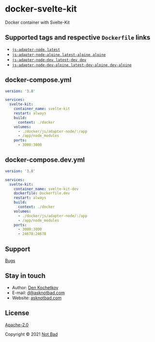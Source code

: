 # docker-svelte-kit

Docker container with Svelte-Kit

## Supported tags and respective <code>Dockerfile</code> links

* [<code>js-adapter-node</code>, <code>latest</code>](https://github.com/asknotbad/docker-svelte-kit/blob/main/docker/Dockerfile)
* [<code>js-adapter-node-alpine</code>, <code>latest-alpine</code>, <code>alpine</code>](https://github.com/asknotbad/docker-svelte-kit/blob/main/docker/Dockerfile.alpine)
* [<code>js-adapter-node-dev</code>, <code>latest-dev</code>, <code>dev</code>](https://github.com/asknotbad/docker-svelte-kit/blob/main/docker/Dockerfile.dev)
* [<code>js-adapter-node-dev-alpine</code>, <code>latest-dev-alpine</code>, <code>dev-alpine</code>](https://github.com/asknotbad/docker-svelte-kit/blob/main/docker/Dockerfile.dev.alpine)

## docker-compose.yml

```yaml
version: '3.8'

services:
  svelte-kit:
    container_name: svelte-kit
    restart: always
    build:
      context: ./docker
    volumes:
      - ./docker/js/adapter-node/:/app
      - /app/node_modules
    ports:
      - 3000:3000
```

## docker-compose.dev.yml

```yaml
version: '3.8'

services:
  svelte-kit:
    container_name: svelte-kit-dev
    dockerfile: Dockerfile.dev
    restart: always
    build:
      context: ./docker
    volumes:
      - ./docker/js/adapter-node/:/app
      - /app/node_modules
    ports:
      - 3000:3000
      - 24678:24678
```

## Support

[Bugs](https://github.com/asknotbad/docker-svelte-kit/issues)

## Stay in touch

- Author: [Den Kochetkov](https://github.com/dkochetkov)
- E-mail: <d@asknotbad.com>
- Website: [asknotbad.com](https://asknotbad.com/)

## License

[Apache-2.0](LICENSE)

Copyright &copy; 2021 <a href="https://asknotbad.com" target="_blank">Not Bad</a>
